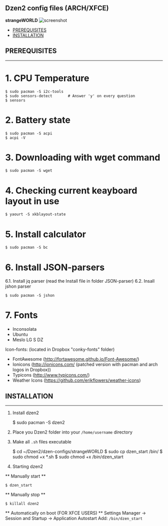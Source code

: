 ## Dzen2 config files (ARCH/XFCE)

**strangeWORLD**
![screenshot](https://github.com/Ksiencha/Dzen2/blob/master/Screenshot.png)

* [PREREQUISITES](https://github.com/Ksiencha/Dzen2/blob/master/README.md#prerequisites)
* [INSTALLATION](https://github.com/Ksiencha/Dzen2/blob/master/README.md#installation)

## PREREQUISITES
---
# 1. CPU Temperature

    $ sudo pacman -S i2c-tools
    $ sudo sensors-detect       # Answer 'y' on every question
    $ sensors

# 2. Battery state

    $ sudo pacman -S acpi
    $ acpi -V

# 3. Downloading with wget command

    $ sudo pacman -S wget

# 4. Checking current keayboard layout in use

    $ yaourt -S xkblayout-state

# 5. Install calculator

    $ sudo pacman -S bc

# 6. Install JSON-parsers 
6.1. Install jq parser (read the Install file in folder JSON-parser)
6.2. Insall jshon parser

    $ sudo pacman -S jshon

# 7. Fonts

* Inconsolata
* Ubuntu
* Meslo LG S DZ

Icon-fonts: (located in Dropbox "conky-fonts" folder)
* FontAwesome (http://fortawesome.github.io/Font-Awesome/)
* Ionicons (http://ionicons.com/  (patched version with pacman and arch logos in Dropbox))
* Typicons (http://www.typicons.com/)
* Weather Icons (https://github.com/erikflowers/weather-icons)

## INSTALLATION
---

1. Install dzen2

    $ sudo pacman -S dzen2

2. Place you Dzen2 folder into your `/home/username` directory
3. Make all `.sh` files executable

    $ cd ~/Dzen2/dzen-configs/strangeWORLD
    $ sudo cp dzen_start /bin/
    $ sudo chmod +x *.sh
    $ sudo chmod +x /bin/dzen_start

4. Starting dzen2

** Manually start **

    $ dzen_start

** Manually stop **

    $ killall dzen2

** Automatically on boot (FOR XFCE USERS) **
Settings Manager -> Session and Startup -> Application Autostart
Add: `/bin/dzen_start`
